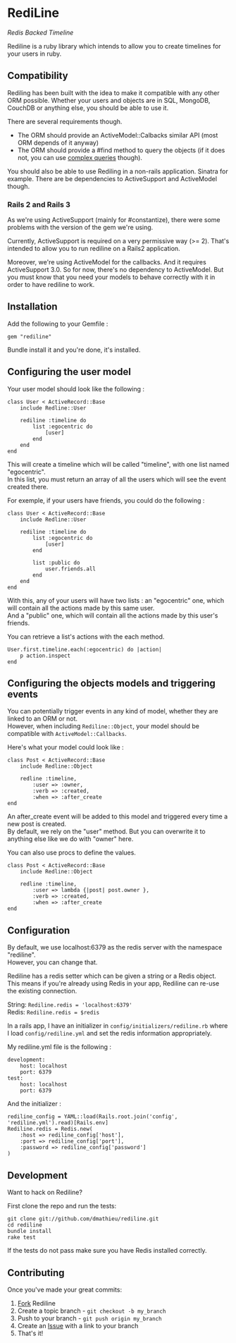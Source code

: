 # RediLine
*Redis Backed Timeline*

Rediline is a ruby library which intends to allow you to create timelines for your users in ruby.

## Compatibility

Rediling has been built with the idea to make it compatible with any other ORM possible.
Whether your users and objects are in SQL, MongoDB, CouchDB or anything else, you should be able to use it.

There are several requirements though.

* The ORM should provide an ActiveModel::Calbacks similar API (most ORM depends of it anyway)
* The ORM should provide a #find method to query the objects (if it does not, you can use [complex queries](http://github.com/dmathieu/rediline/wiki/Complex-queries-to-get-an-object) though).

You should also be able to use Rediling in a non-rails application. Sinatra for example.
There are be dependencies to ActiveSupport and ActiveModel though.

### Rails 2 and Rails 3

As we're using ActiveSupport (mainly for #constantize), there were some problems with the version of the gem we're using.

Currently, ActiveSupport is required on a very permissive way (>= 2). That's intended to allow you to run rediline on a Rails2 application.

Moreover, we're using ActiveModel for the callbacks. And it requires ActiveSupport 3.0.
So for now, there's no dependency to ActiveModel. But you must know that you need your models to behave correctly with it in order to have rediline to work.

## Installation

Add the following to your Gemfile :

    gem "rediline"

Bundle install it and you're done, it's installed.

## Configuring the user model

Your user model should look like the following :

    class User < ActiveRecord::Base
        include Redline::User

        rediline :timeline do
            list :egocentric do
                [user]
            end
        end
    end

This will create a timeline which will be called "timeline", with one list named "egocentric".  
In this list, you must return an array of all the users which will see the event created there.

For exemple, if your users have friends, you could do the following :

    class User < ActiveRecord::Base
        include Redline::User

        rediline :timeline do
            list :egocentric do
                [user]
            end
            
            list :public do
                user.friends.all
            end
        end
    end

With this, any of your users will have two lists : an "egocentric" one, which will contain all the actions made by this same user.  
And a "public" one, which will contain all the actions made by this user's friends.

You can retrieve a list's actions with the each method.

    User.first.timeline.each(:egocentric) do |action|
        p action.inspect
    end

## Configuring the objects models and triggering events

You can potentially trigger events in any kind of model, whether they are linked to an ORM or not.  
However, when including `Rediline::Object`, your model should be compatible with `ActiveModel::Callbacks`.

Here's what your model could look like :

    class Post < ActiveRecord::Base
        include Redline::Object
        
        redline :timeline,
            :user => :owner,
            :verb => :created,
            :when => :after_create
    end

An after_create event will be added to this model and triggered every time a new post is created.  
By default, we rely on the "user" method. But you can overwrite it to anything else like we do with "owner" here.

You can also use procs to define the values.

    class Post < ActiveRecord::Base
        include Redline::Object
        
        redline :timeline,
            :user => lambda {|post| post.owner },
            :verb => :created,
            :when => :after_create
    end

## Configuration

By default, we use localhost:6379 as the redis server with the namespace "rediline".  
However, you can change that.

Rediline has a redis setter which can be given a string or a Redis object.  
This means if you're already using Redis in your app, Rediline can re-use the existing connection.

String: `Rediline.redis = 'localhost:6379'`  
Redis: `Rediline.redis = $redis`

In a rails app, I have an initializer in `config/initializers/rediline.rb` where I load `config/rediline.yml` and set the redis information appropriately.

My rediline.yml file is the following :

    development:
        host: localhost
        port: 6379
    test:
        host: localhost
        port: 6379

And the initializer :

    rediline_config = YAML::load(Rails.root.join('config', 'rediline.yml').read)[Rails.env]
    Rediline.redis = Redis.new(
        :host => rediline_config['host'],
        :port => rediline_config['port'],
        :password => rediline_config['password']
    )

## Development

Want to hack on Rediline?

First clone the repo and run the tests:

    git clone git://github.com/dmathieu/rediline.git
    cd rediline
    bundle install
    rake test

If the tests do not pass make sure you have Redis installed
correctly.


## Contributing

Once you've made your great commits:

1. [Fork][1] Rediline
2. Create a topic branch - `git checkout -b my_branch`
3. Push to your branch - `git push origin my_branch`
4. Create an [Issue][2] with a link to your branch
5. That's it!

[1]: http://help.github.com/forking/
[2]: http://github.com/dmathieu/rediline/issues